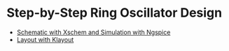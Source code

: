 # Step-by-Step Ring Oscillator Design

- [Schematic with Xschem and Simulation with Ngspice](./xschem/)
- [Layout with Klayout](./gds/)

